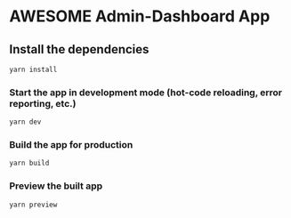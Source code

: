 # AWESOME Admin-Dashboard App

## Install the dependencies

```bash
yarn install
```

### Start the app in development mode (hot-code reloading, error reporting, etc.)

```bash
yarn dev
```

### Build the app for production

```bash
yarn build
```

### Preview the built app

```bash
yarn preview
```

